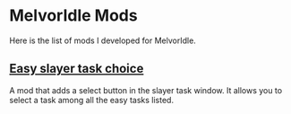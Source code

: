 # MelvorIdle Mods

Here is the list of mods I developed for MelvorIdle.

## [Easy slayer task choice](https://github.com/Tristan-Autin/MelvorIdleMods/tree/main/EasySlayerTaskChoice)

A mod that adds a select button in the slayer task window. It allows you to select a task among all the easy tasks listed.
